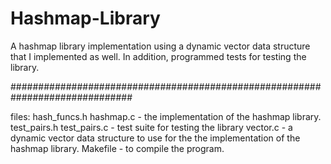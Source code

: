 # Hashmap-Library

A hashmap library implementation using a dynamic vector data structure that I implemented as well.
In addition, programmed tests for testing the library.

##############################################################################

files:
hash_funcs.h
hashmap.c - the implementation of the hashmap library.
test_pairs.h
test_pairs.c - test suite for testing the library
vector.c - a dynamic vector data structure to use for the the implementation of the hashmap library.
Makefile - to compile the program.

